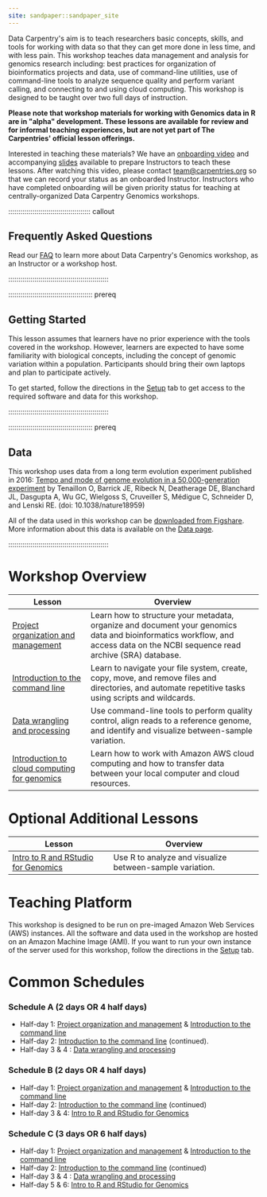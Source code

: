 ```yaml
---
site: sandpaper::sandpaper_site
---
```


Data Carpentry's aim is to teach researchers basic concepts, skills, and tools for working
with data so that they can get more done in less time, and with less pain. This workshop
teaches data management and analysis for genomics research including:
best practices for organization of bioinformatics projects and data, use of command-line
utilities, use of command-line tools to analyze sequence quality and
perform variant calling, and connecting to and using cloud computing. This workshop is designed to
be taught over two full days of instruction.

**Please note that workshop materials for working with Genomics data in R are in "alpha" development. These lessons are available for review and for informal teaching experiences, but are not yet part of The Carpentries' official lesson offerings.**

Interested in teaching these materials? We have an [onboarding video](https://www.youtube.com/watch?v=zgdutO5tejo) and accompanying [slides](https://docs.google.com/presentation/d/1fLlT2lPv32DqCFpRPPdHZBNHiQTpK79wd5Z3nsFwL3s/edit#slide=id.p) available to prepare Instructors to teach these lessons. After watching this video, please contact [team@carpentries.org](mailto:team@carpentries.org) so that we can record your status as an onboarded Instructor. Instructors who have completed onboarding will be given priority status for teaching at centrally-organized Data Carpentry Genomics workshops.

:::::::::::::::::::::::::::::::::::::::::  callout

## Frequently Asked Questions

Read our [FAQ](/genomics-workshop/faq) to learn more about Data Carpentry's Genomics workshop, as an Instructor or a workshop host.

::::::::::::::::::::::::::::::::::::::::::::::::::

::::::::::::::::::::::::::::::::::::::::::  prereq

## Getting Started

This lesson assumes that learners have no prior experience with the tools covered in the workshop.
However, learners are expected to have some familiarity with biological concepts,
including the
concept of genomic variation within a population. Participants should bring their own laptops and plan to participate actively.

To get started, follow the directions in the [Setup](learners/setup.md) tab to
get access to the required software and data for this workshop.

::::::::::::::::::::::::::::::::::::::::::::::::::

::::::::::::::::::::::::::::::::::::::::::  prereq

## Data

This workshop uses data from a long term evolution experiment published in 2016: [Tempo and mode of genome evolution in a 50,000-generation experiment](https://www.ncbi.nlm.nih.gov/pmc/articles/PMC4988878/) by Tenaillon O, Barrick JE, Ribeck N, Deatherage DE, Blanchard JL, Dasgupta A, Wu GC, Wielgoss S, Cruveiller S, Médigue C, Schneider D, and Lenski RE. (doi: 10.1038/nature18959)

All of the data used in this workshop can be [downloaded from Figshare](https://figshare.com/articles/Data_Carpentry_Genomics_beta_2_0/7726454).
More information about this data is available on the [Data page](https://datacarpentry.org/organization-genomics/data/).

::::::::::::::::::::::::::::::::::::::::::::::::::

# Workshop Overview

| Lesson | Overview                                                                                                                                                                      | 
| ----------------------------------------------------------------------------------------- | ------------------------------------------------------------------------------------------ |
| [Project organization and management](https://datacarpentry.github.io/organization-genomics/)       | Learn how to structure your metadata, organize and document your genomics data and bioinformatics workflow, and access data on the NCBI sequence read archive (SRA) database. | 
| [Introduction to the command line](https://datacarpentry.github.io/shell-genomics/)       | Learn to navigate your file system, create, copy, move, and remove files and directories, and automate repetitive tasks using scripts and wildcards.                          | 
| [Data wrangling and processing](https://datacarpentry.github.io/wrangling-genomics/)       | Use command-line tools to perform quality control, align reads to a reference genome, and identify and visualize between-sample variation.                                    | 
| [Introduction to cloud computing for genomics](https://www.datacarpentry.org/cloud-genomics/)       | Learn how to work with Amazon AWS cloud computing and how to transfer data between your local computer and cloud resources.                                                   | 

# Optional Additional Lessons

| Lesson | Overview                                                                                                                                                                      | 
| ----------------------------------------------------------------------------------------- | ------------------------------------------------------------------------------------------ |
| [Intro to R and RStudio for Genomics](https://datacarpentry.org/genomics-r-intro/)       | Use R to analyze and visualize between-sample variation.                                                                                                                      | 

# Teaching Platform

This workshop is designed to be run on pre-imaged Amazon Web Services (AWS)
instances. All the software and data used in the workshop are hosted on an Amazon Machine Image (AMI).
If you want to run your own instance of the server used for this workshop, follow the directions in the [Setup](learners/setup.md) tab.

# Common Schedules

### Schedule A (2 days OR 4 half days)

- Half-day 1: [Project organization and management](https://datacarpentry.github.io/organization-genomics/) \& [Introduction to the command line](https://datacarpentry.github.io/shell-genomics/)
- Half-day 2: [Introduction to the command line](https://datacarpentry.github.io/shell-genomics/) (continued).
- Half-day 3 \& 4 : [Data wrangling and processing](https://datacarpentry.github.io/wrangling-genomics/)

### Schedule B (2 days OR 4 half days)

- Half-day 1: [Project organization and management](https://datacarpentry.github.io/organization-genomics/) \& [Introduction to the command line](https://datacarpentry.github.io/shell-genomics/)
- Half-day 2: [Introduction to the command line](https://datacarpentry.github.io/shell-genomics/) (continued)
- Half-day 3 \& 4: [Intro to R and RStudio for Genomics](https://datacarpentry.org/genomics-r-intro/)

### Schedule C (3 days OR 6 half days)

- Half-day 1: [Project organization and management](https://datacarpentry.github.io/organization-genomics/) \& [Introduction to the command line](https://datacarpentry.github.io/shell-genomics/)
- Half-day 2: [Introduction to the command line](https://datacarpentry.github.io/shell-genomics/) (continued)
- Half-day 3 \& 4 : [Data wrangling and processing](https://datacarpentry.github.io/wrangling-genomics/)
- Half-day 5 \& 6: [Intro to R and RStudio for Genomics](https://datacarpentry.org/genomics-r-intro/)


